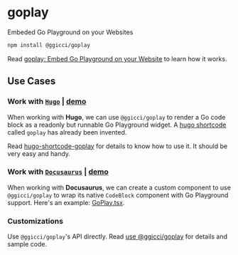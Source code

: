 # goplay

Embeded Go Playground on your Websites

```bash
npm install @ggicci/goplay
```

Read [goplay: Embed Go Playground on your Website](https://ggicci.me/goplay) to learn how it works.

## Use Cases

### Work with [`Hugo`](https://gohugo.io/) | [demo](https://ggicci.me/posts/goplay-embed-go-playground-on-your-website)

When working with **Hugo**, we can use `@ggicci/goplay` to render a Go code block as a readonly but runnable Go Playground widget. A [hugo shortcode](https://gohugo.io/content-management/shortcodes/) called `goplay` has already been invented.

Read [hugo-shortcode-goplay](https://ggicci.me/posts/goplay-embed-go-playground-on-your-website/#hugo-shortcode-goplay) for details to know how to use it. It should be very easy and handy.

### Work with [`Docusaurus`](https://docusaurus.io/) | [demo](https://ggicci.github.io/httpin/directives/query#run-example)

When working with **Docusaurus**, we can create a custom component to use `@ggicci/goplay` to wrap its native `CodeBlock` component with Go Playground support. Here's an example: [GoPlay.tsx](https://github.com/ggicci/httpin/blob/documentation/docs/src/components/GoPlay.tsx).

### Customizations

Use `@ggicci/goplay`'s API directly. Read [use @ggicci/goplay](https://ggicci.me/posts/goplay-embed-go-playground-on-your-website/#use-ggiccigoplay) for details and sample code.
